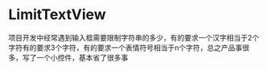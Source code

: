 # LimitTextView
项目开发中经常遇到输入框需要限制字符串的多少，有的要求一个汉字相当于2个字符有的要求3个字符，有的要求一个表情符号相当于n个字符，总之产品事很多，写了一个小控件，基本省了很多事
